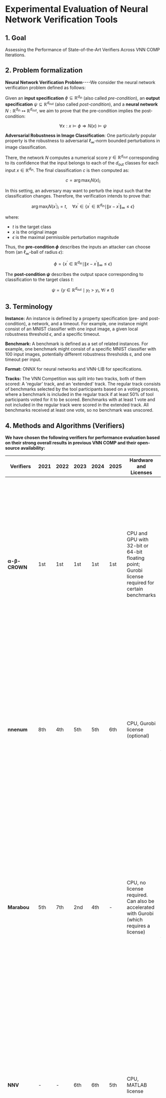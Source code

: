 # Experimental Evaluation of Neural Network Verification Tools 
## 1. Goal
Assessing the Performance of State-of-the-Art Verifiers Across VNN COMP Iterations.

## 2. Problem formalization

**Neural Network Verification Problem**----We consider the neural network verification problem defined as follows:

Given an **input specification** $\phi \subseteq \mathbb{R}^{d_{\text{in}}}$ (also called *pre-condition*), an **output specification** $\psi \subseteq \mathbb{R}^{d_{\text{out}}}$ (also called *post-condition*), and a **neural network** $N : \mathbb{R}^{d_{\text{in}}} \mapsto \mathbb{R}^{d_{\text{out}}}$, we aim to prove that the pre-condition implies the post-condition:

$$
\forall x : x \vDash \phi \Rightarrow N(x) \vDash \psi
$$

**Adversarial Robustness in Image Classification**: One particularly popular property is the robustness to adversarial $\ell_{\infty}$-norm bounded perturbations in image classification.

There, the network $N$ computes a numerical score $y \in \mathbb{R}^{d_{\text{out}}}$ corresponding to its confidence that the input belongs to each of the $d_{\text{out}}$ classes for each input $x \in \mathbb{R}^{d_{\text{in}}}$. The final classification $c$ is then computed as:

$$
c = \arg\max_{i} N(x)_i
$$

In this setting, an adversary may want to perturb the input such that the classification changes. Therefore, the verification intends to prove that:

$$
\arg\max_{i} N(x^{\prime})_i = t, \quad \forall x^{\prime} \in \{x^{\prime} \in \mathbb{R}^{d_{\text{in}}} \mid \|x - x^{\prime}\|_{\infty} \leq \epsilon\}
$$

where:
- $t$ is the target class
- $x$ is the original image  
- $\epsilon$ is the maximal permissible perturbation magnitude



Thus, the **pre-condition $\phi$** describes the inputs an attacker can choose from (an $\ell_{\infty}$-ball of radius $\epsilon$):

$$
\phi = \{x^{\prime} \in \mathbb{R}^{d_{\text{in}}} \mid \|x - x^{\prime}\|_{\infty} \leq \epsilon\}
$$

The **post-condition $\psi$** describes the output space corresponding to classification to the target class $t$:

$$
\psi = \{y \in \mathbb{R}^{d_{\text{out}}} \mid y_t > y_i, \ \forall i \neq t\}
$$

## 3. Terminology

**Instance:** An instance is defined by a property specification (pre- and post-condition), a network, and a timeout. 
For example, one instance might consist of an MNIST classifier with one input image, a given local robustness threshold $\epsilon$, and a specific timeout.

**Benchmark:** A benchmark is defined as a set of related instances. For example, one benchmark might consist of a specific MNIST classifier with 100 input images, potentially different robustness thresholds ε, and one timeout per input.

**Format:** ONNX for neural networks and VNN-LIB for specifications. 

**Tracks:** The VNN Competition was split into two tracks, both of them scored: A 'regular' track, and an 'extended' track. 
The regular track consists of benchmarks selected by the tool participants based on a voting process, where a benchmark is included in the regular track if at least 50% of tool participants voted for it to be scored. 
Benchmarks with at least 1 vote and not included in the regular track were scored in the extended track. All benchmarks received at least one vote, so no benchmark was unscored.


## 4. Methods and Algorithms (Verifiers)

**We have chosen the following verifiers for performance evaluation based on their strong overall results in previous VNN COMP and their open-source availability:**

| Verifiers | 2021 | 2022 | 2023 | 2024 | 2025 | Hardware and Licenses | Participated Benchmarks | Link—Latest Version | Description | 
|-----------|------|------|------|------|------|----------------------|------------------------|---------------------|--------------------------|
| **α-β-CROWN** | 1st | 1st | 1st | 1st | 1st | CPU and GPU with 32-bit or 64-bit floating point; Gurobi license required for certain benchmarks | All benchmarks | [GitHub](https://github.com/Verified-Intelligence/alpha-beta-CROWN_vnncomp2025) | α,β-CROWN is an efficient neural network verifier based on the linear bound propagation framework and built on a series of works on boundpropagation-based neural network verifiers: CROWN, auto LiRPA, α-CROWN, β-CROWN, GCP-CROWN, GenBaB, BICCOS. The core techniques in α,βCROWN combine the efficient and GPU-accelerated linear bound propagation method with branch-and-bound methods specialized for neural network verification.|
| **nnenum** | 8th | 4th | 5th | 5th | 6th | CPU, Gurobi license (optional) | acasxu, cgan, collins-rul-cnn, cora, linearizenn, metaroom, safeNLP, nn4sys, tlverifybench, vggnet16 | [GitHub](https://github.com/aliabigdeli/nnenum) | The nnenum tool uses multiple levels of abstraction to achieve high performance verification of ReLU networks without sacrificing completeness. The core verification method is based on reachability analysis using star sets, combined with the ImageStar method to propagate stes through all linear layers supported by the ONNX runtime, such as convolutional layers with arbitrary parameters. |
| **Marabou** | 5th | 7th | 2nd | 4th | - | CPU, no license required. Can also be accelerated with Gurobi (which requires a license) | acasxu, cgan, collins rul cnn, list shift, linearizenn, metaroom, nn4sys, safenlp, verifybench, cifar100, tinyimagenet | [GitHub](https://github.com/NeuralNetworkVerification/Marabou) |Marabou can answer queries about a network's properties by encoding and solving these queries as constraint satisfaction problems. Marabou supports many different linear, piecewise-linear, and non-linear operations and architectures (e.g., FFNNs, CNNs, residual connections, Graph Neural Networks). Marabou performs complete analysis that employs a specialized convex optimization procedure and abstract interpretation. It also uses the Split-and-Conquer algorithm for parallelization. |
| **NNV** | - | - | 6th | 6th | 5th | CPU, MATLAB license | Regular track except for LinearizeNN | [GitHub](https://github.com/verivital/nnv) | NNV uses a star-set state-space representation and reachability algorithm that allows for a layer-by-layer computation of exact or overapproximate reachable sets for feed-forward, convolutional, semantic segmentation (SSNN), and recurrent (RNN) neural networks, as well as neural network control systems (NNCS) and neural ordinary differential equations (Neural ODEs).|
| **NeuralSAT** | - | - | 4th | 2nd | 2nd | GPU, Gurobi License | acasxu, cgan, collins-rul-cnn, dist-shift, nn4sys, vggnet16, tlverifybench, trafic-signs-recognition, reach-prob-density, metaroom | [GitHub](https://github.com/dynaroars/neuralsat)|NeuralSAT integrates conflict-driven clause learning (CDCL) in SAT/SMT-solving with an DNN abstraction based theory solver for infeasibility checking. The design of NeuralSAT is inspired by the core algorithms used in SMT solvers such as CDCL components (light shades) and theory solving (dark shade).  NeuralSAT does not require parameter tuning and works out of the box, e.g., the rool runs on the wide-range of benchmarks in VNN-COMPs without any tuning.|
| **CORA** | - | - | - | 7th | 4th |GPU, MATLAB license | acasxu, cifar100, collins-rul-cnn, cora, dist-shift, nn4sys, safenlp, tinyimagenet, tlverifybench |[GitHub](https://github.com/kollerlukas/cora-vnncomp2025) |CORA enables the formal verification of neural networks, both in open-loop as well as in closed-loop scenarios. Open-loop verification refers to the task where properties of the output set of a neural network are verified, e.g. correctly classified images given noisy input, as also considered at VNN-COMP. In closed-loop scenarios, the neural network is used as a controller of a dynamic system, e.g., controlling a car while keeping a safe distance over some time horizon.  This is realized using reachability analysis, mainly using polynomial zonotopes, allowing a non-convex enclosure of the output set of a neural network.|

## 5. Datasets (Benchmarks)

**We have selected the following benchmarks from VNN COMP, all focused on image verification. They are listed in descending order of complexity, as indicated by their parameter counts:**

| Benchmark | Number of Instances | Application | Network Types | Parameters | Effective Input Dim | Track | Available Verification Tools | Links | Description |
|-----------|-----------|-------------|---------------|------------|---------------------|-------|------------------------------|-------|-------------|
| **cGAN** | 20 | Image Generation | Conv. + Vision Transformer | 500k - 68M | 5 | regular | α-β-CROWN, nnenum, NeuralSAT, NNV, Marabou | [GitHub](https://github.com/VNN-COMP/vnncomp2025_benchmarks/tree/main/benchmarks/cgan_2023) | The cGAN benchmark, proposed by Stony Brook University, addresses the verification of conditional generative adversarial networks (cGANs) for robust image generation. It focuses on a vehicle obstacle scenario where the generator produces camera images based on a 1D distance condition and a 4D noise vector. The network under verification combines the generator and discriminator. Specifications check if the discriminator's predicted distance for the generated image aligns with the input condition, given constrained input ranges. Models vary in architecture (CNN and Vision Transformer) and image size (32x32, 64x64) to offer different difficulty levels. |
| **ViT** | 200 | Vision | Conv. + Residual + Softmax + BatchNorm | 68k - 76k | 3072 | extended | α-β-CROWN, NeuralSAT, Marabou | [GitHub](https://github.com/VNN-COMP/vnncomp2025_benchmarks/tree/main/benchmarks/vit_2023) | The ViT benchmark, proposed by the α,β-CROWN team, introduces verification tasks for Vision Transformers (ViTs) to address their complex architecture and diverse nonlinearities. It includes two modified, smaller ViT models (with 2-3 layers, 3 attention heads, and batch normalization replacing layer normalization) trained on CIFAR-10 using PGD and IBP-based adversarial training. The benchmark evaluates robustness verification under ℓ∞ perturbations (ε=1/255) on 100 carefully selected test instances per model, excluding easily verifiable or attackable examples. A 100-second timeout is set for each instance. |
| **cifar100** | 200 | Image Classification | FC + Conv. + Residual, ReLU + BatchNorm | 2.5M - 3.8M | 3072 | regular | α-β-CROWN, NeuralSAT, NNV, CORA | [GitHub](https://github.com/VNN-COMP/vnncomp2025_benchmarks/tree/main/benchmarks/cifar100_2024) | The CIFAR100 benchmark, proposed by the α,β-CROWN team, is a reused benchmark from VNN-COMP 2022 featuring two ResNet models of medium and large sizes trained on CIFAR-100. The models have 17-19 convolutional layers plus linear layers. Specifications involve verifying robustness on 100 randomly selected test images per model with a 100-second timeout. Instances easily verified by vanilla CROWN were filtered out to increase difficulty, while about 18% of instances with adversarial examples were retained to help identify unsound verification results.|
| **CORA** | 180 | Image Classification | FC + ReLU | 575k, 1.1M | 784, 3072 | regular | α-β-CROWN, nnenum, NeuralSAT, NNV, CORA | [GitHub](https://github.com/VNN-COMP/vnncomp2025_benchmarks/tree/main/benchmarks/cora_2024) | The CORA benchmark, proposed by the CORA team, focuses on promoting fast neural network verification by using small timeouts. It features a uniform ReLU network architecture (7x250) trained on three datasets (MNIST, SVHN, CIFAR10) with three different training methods: standard, interval-bound propagation, and set-based training. The verification task is to confirm correct classification for all images within specified input sets. |

## 6. Verifiers available for Benchmarks

**Since not every verifier is capable of being evaluated on all benchmarks, we have compiled the following table detailing their respective availabilities:**

|  | **cGAN**  | **ViT** | **cifar100** | **CORA** |
|-----------|-----------|-----------|-------------|-----------|
| **α-β-CROWN** | √ | √ | √ | √ |
| **nnenum** | √ | × | × | √ |
| **Marabou** | √ | √ | × | × |
| **NNV** | √ | × | √ | √ |
| **NeuralSAT** | √ | √ | √ | √ |
| **CORA** | × | × | × | √ |

## 7. Evaluation Metrics

**For each benchmark, we provide the following evaluation matrix to assess the performance of verifiers:**

| Evaluation Dimension | Calculation Method | Evaluation Purpose |
|---------------------|-------------------|-------------------|
| Verified | Number of successfully verified instances | Measure the ability of verifiers to prove safety properties |
| Falsified | Number of successfully falsified instances | Evaluate the ability of verifiers to find counterexamples |
| Incorrect result | Number of instances with incorrect verification | Assess the situation of wrong answers from verifiers |
| Solved | Total number of solved instances | Core metric for comprehensive performance |
| Time | Total time to verify a benchmark | Measure the verification efficiency of verifiers |
| Rank | Rank verifiers based on total solved instances | Provide intuitive performance comparison |


